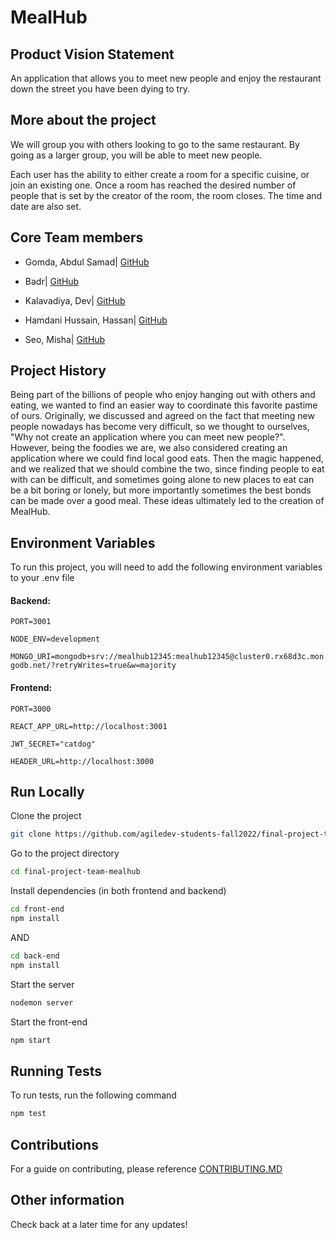# MealHub

## Product Vision Statement
An application that allows you to meet new people and enjoy the restaurant down the street you have been dying to try.

## More about the project 
We will group you with others looking to go to the same restaurant. By going as a larger group, you will be able to meet new people. 

Each user has the ability to either create a room for a specific cuisine, or join an existing one. Once a room has reached the desired number of people that is set by the creator of the room, the room closes. The time and date are also set.


## Core Team members
* Gomda, Abdul Samad| <a href="https://github.com/asgomda">GitHub</a></br>

* Badr| <a href="https://github.com/ubadr">GitHub</a></br>

* Kalavadiya, Dev| <a href="https://github.com/Dev-Kalavadia">GitHub</a></br>

* Hamdani Hussain, Hassan| <a href="https://github.com/hassanhamdani"> GitHub</a></br>

* Seo, Misha| <a href="https://github.com/mishaseo"> GitHub </a>

## Project History
Being part of the billions of people who enjoy hanging out with others and eating, we wanted to find an easier way to coordinate this favorite pastime of ours.  Originally, we discussed and agreed on the fact that meeting new people nowadays has become very difficult, so we thought to ourselves, "Why not create an application where you can meet new people?".  However, being the foodies we are, we also considered creating an application where we could find local good eats.  Then the magic happened, and we realized that we should combine the two, since finding people to eat with can be difficult, and sometimes going alone to new places to eat can be a bit boring or lonely, but more importantly sometimes the best bonds can be made over a good meal.  These ideas ultimately led to the creation of MealHub.

## Environment Variables

To run this project, you will need to add the following environment variables to your .env file

#### Backend:

`PORT=3001`

`NODE_ENV=development`

`MONGO_URI=mongodb+srv://mealhub12345:mealhub12345@cluster0.rx68d3c.mongodb.net/?retryWrites=true&w=majority`

#### Frontend:

`PORT=3000`

`REACT_APP_URL=http://localhost:3001`

`JWT_SECRET="catdog"`

`HEADER_URL=http://localhost:3000`

## Run Locally

Clone the project

```bash
git clone https://github.com/agiledev-students-fall2022/final-project-team-mealhub.git
```

Go to the project directory

```bash
cd final-project-team-mealhub
```

Install dependencies (in both frontend and backend)

```bash
cd front-end
npm install
```
AND
```bash
cd back-end
npm install
```

Start the server

```bash
nodemon server
```

Start the front-end

```bash
npm start
```


## Running Tests

To run tests, run the following command

```bash
npm test
```


## Contributions
For a guide on contributing, please reference <a href="https://github.com/agiledev-students-fall2022/final-project-team-mealhub/blob/master/CONTRIBUTING.md">CONTRIBUTING.MD</a>

## Other information
Check back at a later time for any updates!
